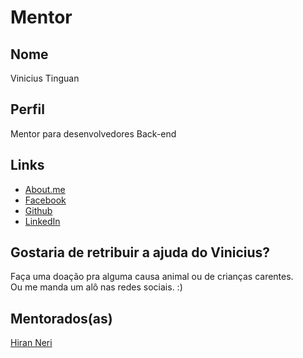 # Mentor

## Nome

Vinicius Tinguan

## Perfil

Mentor para desenvolvedores Back-end

## Links

* [About.me](https://about.me/vinicius_tinguan)
* [Facebook](https://www.facebook.com/vinicius.tinguan)
* [Github](https://github.com/vtinguan)
* [LinkedIn](https://www.linkedin.com/in/vinicius-tinguan-a1712648?trk=nav_responsive_tab_profile_pic)

## Gostaria de retribuir a ajuda do Vinicius?

Faça uma doação pra alguma causa animal ou de crianças carentes.  
Ou me manda um alô nas redes sociais. :)

## Mentorados(as)

[Hiran Neri](/profiles/pupils/profiles/HiranNeri.md)

